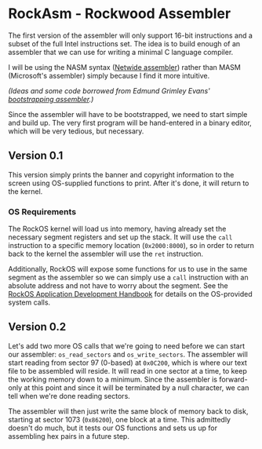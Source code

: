 RockAsm - Rockwood Assembler
================================================================================

The first version of the assembler will only support 16-bit instructions and a
subset of the full Intel instructions set. The idea is to build enough of an
assembler that we can use for writing a minimal C language compiler.

I will be using the NASM syntax ([Netwide assembler](http://www.nasm.us/))
rather than MASM (Microsoft's assembler) simply because I find it more intuitive.

*(Ideas and some code borrowed from Edmund Grimley Evans'
[bootstrapping assembler](http://www.rano.org/bcompiler.html).)*

Since the assembler will have to be bootstrapped, we need to start simple and
build up. The very first program will be hand-entered in a binary editor, which
will be very tedious, but necessary.

Version 0.1
--------------------------------------------------------------------------------

This version simply prints the banner and copyright information to the screen
using OS-supplied functions to print. After it's done, it will return to the
kernel.

### OS Requirements

The RockOS kernel will load us into memory, having already set the necessary
segment registers and set up the stack. It will use the `call` instruction to a
specific memory location (`0x2000:8000`), so in order to return back to the
kernel the assembler will use the `ret` instruction.

Additionally, RockOS will expose some functions for us to use in the same
segment as the assembler so we can simply use a `call` instruction with an
absolute address and not have to worry about the segment. See the [RockOS
Application Development Handbook](rock-os-app-dev-asm.md) for details on the
OS-provided system calls.

Version 0.2
--------------------------------------------------------------------------------

Let's add two more OS calls that we're going to need before we can start our
assembler: `os_read_sectors` and `os_write_sectors`. The assembler will start
reading from sector 97 (0-based) at `0x0C200`, which is where our text file to
be assembled will reside. It will read in one sector at a time, to keep the
working memory down to a minimum. Since the assembler is forward-only at this
point and since it will be terminated by a null character, we can tell when
we're done reading sectors.

The assembler will then just write the same block of memory back to disk,
starting at sector 1073 (`0x86200`), one block at a time. This admittedly
doesn't do much, but it tests our OS functions and sets us up for assembling hex
pairs in a future step.

